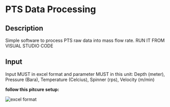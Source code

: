 # PTS Data Processing

## Description
Simple software to process PTS raw data into mass flow rate. RUN IT FROM VISUAL STUDIO CODE

## Input 
Input MUST in excel format and parameter MUST in this unit: Depth (meter), Pressure (Bara), Temperature (Celcius), Spinner (rps), Velocity (m/min)

**follow this pitcure setup:**

![excel format](https://user-images.githubusercontent.com/105351995/208898523-f3032565-8812-41ff-b1a1-21495a8e4a38.jpg)
